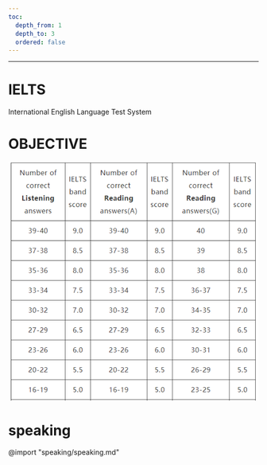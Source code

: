```yaml
---
toc:
  depth_from: 1
  depth_to: 3
  ordered: false
---
```


--- 
# IELTS
International English Language Test System

# OBJECTIVE
![score](pictures/scores.png)

# speaking
@import "speaking/speaking.md"